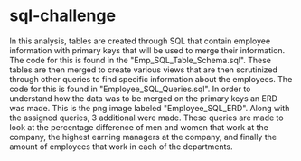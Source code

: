 # sql-challenge

In this analysis, tables are created through SQL that contain employee information with primary keys that will be used to merge their information. The code for this is found in the "Emp_SQL_Table_Schema.sql". These tables are then merged to create various views that are then scrutinized through other queries to find specific information about the employees. The code for this is found in "Employee_SQL_Queries.sql". In order to understand how the data was to be merged on the primary keys an ERD was made. This is the png image labeled "Employee_SQL_ERD". 
Along with the assigned queries, 3 additional were made. These queries are made to look at the percentage difference of men and women that work at the company, the highest earning managers at the company, and finally the amount of employees that work in each of the departments. 
